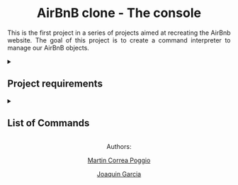 <h1 align="center">AirBnB clone - The console</h1>
<p align= "justify">This is the first project in a series of projects aimed at recreating the AirBnb website. The goal of this project is to create a command interpreter to manage our AirBnB objects.</p>


<details>
<summary><h2>Project requirements</h2></summary>
  <h3>Python Scripts</h3>
  <ul>
    <li>Allowed editors: vi, vim, emacs</li>
    <li>All your files will be interpreted/compiled on Ubuntu 20.04 LTS using python3 (version 3.8.5)</li>
    <li>All your files should end with a new line</li>
    <li>The first line of all your files should be exactly #!/usr/bin/python3</li>
    <li>A README.md file, at the root of the folder of the project, is mandatory</li>
    <li>Your code should use the pycodestyle (version 2.7.*)</li>
    <li>All your files must be executable</li>
    <li>The length of your files will be tested using wc</li>
    <li>All your modules should have a documentation (python3 -c 'print(__import__("my_module").__doc__)')</li>
    <li>All your classes should have a documentation (python3 -c 'print(__import__("my_module").MyClass.__doc__)')</li>
    <li>All your functions (inside and outside a class) should have a documentation (python3 -c 'print(__import__("my_module").my_function.__doc__)' and python3 -c 'print(__import__("my_module").MyClass.my_function.__doc__)')</li>
    <li>A documentation is not a simple word, it’s a real sentence explaining what’s the purpose of the module, class or method (the length of it will be verified)</li>
  </ul>
  <h3>Python Unit Tests</h3>
  <ul>
    <li>Allowed editors: vi, vim, emacs</li>
    <li>All your files should end with a new line</li>
    <li>All your test files should be inside a folder tests</li>
    <li>You have to use the unittest module</li>
    <li>All your test files should be python files (extension: .py)</li>
    <li>All your test files and folders should start by test_</li>
    <li>Your file organization in the tests folder should be the same as your project</li>
    <li>e.g., For models/base_model.py, unit tests must be in: tests/test_models/test_base_model.py</li>
    <li>e.g., For models/user.py, unit tests must be in: tests/test_models/test_user.py</li>
    <li>All your tests should be executed by using this command: python3 -m unittest discover tests</li>
    <li>You can also test file by file by using this command: python3 -m unittest tests/test_models/test_base_model.py</li>
    <li>All your modules should have a documentation (python3 -c 'print(__import__("my_module").__doc__)')</li>
    <li>All your classes should have a documentation (python3 -c 'print(__import__("my_module").MyClass.__doc__)')</li>
    <li>All your functions (inside and outside a class) should have a documentation (python3 -c 'print(__import__("my_module").my_function.__doc__)' and python3 -c 'print(__import__("my_module").MyClass.my_function.__doc__)')</li>
    <li>We strongly encourage you to work together on test cases, so that you don’t miss any edge case</li>
  </ul>
 </details>
 
<details>
<summary><h2>List of Commands</h2></summary>
<h3>Console commands</h3>
<ul>
    <li>create: Creates a new instance of BaseModel and prints the id.</li>
    <li>show: Prints the string representation of an instance based on the class name and id</li>
    <li>destroy: Deletes an instance based on the class name and id</li>
    <li>all: Prints all string representation of all instances based or not on the class name</li>
    <li>update: Updates an instance based on the class name id by adding or updating attribute</li>
    <li>quit and EOF: Exit to the program</li>
  </ul>
  <h3>Usage/Examples</h3>
  <p align= "justify">That is how the console works in interactive mode:


```ruby
$ ./console.py
(hbnb) help

Documented commands (type help <topic>):
========================================
EOF  help  quit

(hbnb) 
(hbnb) 
(hbnb) quit
$
```
<p align= "justify">And in non-interactive mode:


```ruby
$ echo "help" | ./console.py
(hbnb)

Documented commands (type help <topic>):
========================================
EOF  help  quit
(hbnb) 
$
$ cat test_help
help
$
$ cat test_help | ./console.py
(hbnb)

Documented commands (type help <topic>):
========================================
EOF  help  quit
(hbnb) 
$
```
</details>

<p align="center">Authors:</p>
<p align="center"><a href= "https://github.com/EliasMartincorre">Martin Correa Poggio</a></p>
<p align="center"><a href= "https://github.com/JoaquinGarcia2408">Joaquin Garcia</a></p>
  